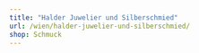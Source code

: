 ```yaml
---
title: "Halder Juwelier und Silberschmied"
url: /wien/halder-juwelier-und-silberschmied/
shop: Schmuck
---
```

